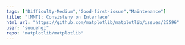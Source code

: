 ```yaml
---
tags: ["Difficulty-Medium","Good-first-issue","Maintenance"]
title: "[MNT]: Consisteny on Interface"
html_url: "https://github.com/matplotlib/matplotlib/issues/25596"
user: "suuuehgi"
repo: "matplotlib/matplotlib"
---
```


